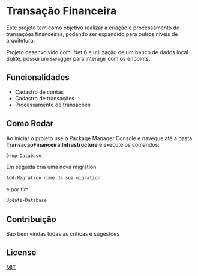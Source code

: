 # Transação Financeira

Este projeto tem como objetivo realizar a criação e processamento de transações 
financeiras, podendo ser expandido para outros niveis de arquitetura.

Projeto desenvolvido com .Net 6 e utilização de um banco de dados local Sqlite,
possui um swagger para interagir com os enpoints.

## Funcionalidades

- Cadastro de contas
- Cadastro de transações
- Processamento de transações

## Como Rodar

Ao iniciar o projeto use o Package Manager Console e 
navegue até a pasta <b>TransacaoFinanceira.Infrastructure</b>
e execute os comandos:

```bash
Drop-Database
```
Em seguida cria uma nova migration

```bash
Add-Migration nome da sua migration
```
e por fim 

```bash
Update-Database
```

## Contribuição

São bem vindas todas as criticas e sugestões

## License

[MIT](https://choosealicense.com/licenses/mit/)